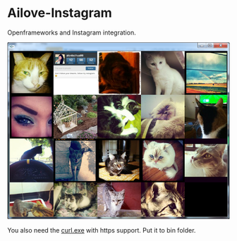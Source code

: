 Ailove-Instagram
================

Openframeworks and Instagram integration.

<img src="https://github.com/ailove-lab/Ailove-Instagram/blob/master/screenshot.png?raw=true"/>

You also need the <a href="http://www.paehl.com/open_source/?CURL_7.25.0">curl.exe</a> with https support.
Put it to bin folder.
